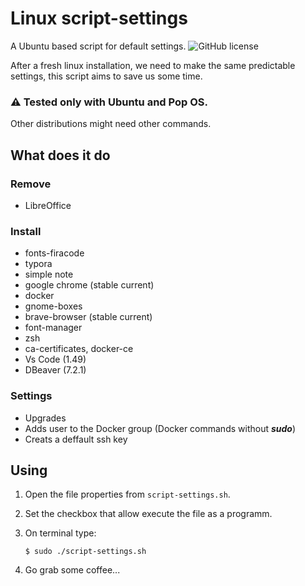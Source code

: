 # Linux script-settings
A Ubuntu based script for default settings.
![GitHub license](https://img.shields.io/badge/license-MIT-blue.svg)

After a fresh linux installation, we need to make the same predictable settings, this script aims to save us some time.



### ⚠️ Tested only with Ubuntu and Pop OS.

Other distributions might need other commands.



## What does it do

### Remove

* LibreOffice

### Install

* fonts-firacode
* typora
* simple note
* google chrome (stable current)
* docker
* gnome-boxes
* brave-browser (stable current)
* font-manager
* zsh
* ca-certificates, docker-ce
* Vs Code (1.49)
* DBeaver (7.2.1)

### Settings

* Upgrades
* Adds user to the Docker group (Docker commands without ***sudo***)
* Creats a deffault ssh key



## Using

1. Open the file properties from `script-settings.sh`.

2. Set the checkbox that allow execute the file as a programm.

3. On terminal type:

   ```
   $ sudo ./script-settings.sh
   ```

4. Go grab some coffee...






